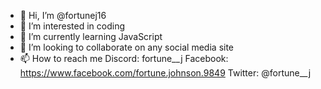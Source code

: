 - 👋 Hi, I’m @fortunej16
- 👀 I’m interested in coding
- 🌱 I’m currently learning JavaScript
- 💞️ I’m looking to collaborate on any social media site
- 📫 How to reach me 
Discord: fortune__j
Facebook: https://www.facebook.com/fortune.johnson.9849
Twitter: @fortune__j

<!---
fortunej16/fortunej16 is a ✨ special ✨ repository because its `README.md` (this file) appears on your GitHub profile.
You can click the Preview link to take a look at your changes.
--->

